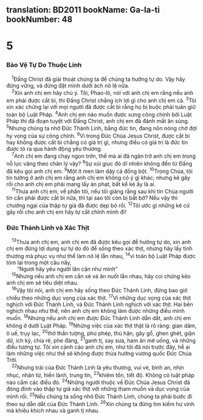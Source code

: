 translation: BD2011
bookName: Ga-la-ti 
bookNumber: 48
-------

<div class="title"><h1>5</h1><h3>Bảo Vệ Tự Do Thuộc Linh</h3></div>
<span class="verse ga_5_1"> <sup>1</sup>Ðấng Christ đã giải thoát chúng ta để chúng ta hưởng tự do. Vậy hãy đứng vững, và đừng đặt mình dưới ách nô lệ nữa.<br/></span>
<span class="verse ga_5_2"> <sup>2</sup>Xin anh chị em hãy chú ý. Tôi, Phao-lô, nói với anh chị em rằng nếu anh em phải được cắt bì, thì Ðấng Christ chẳng ích lợi gì cho anh chị em cả. </span>
<span class="verse ga_5_3"><sup>3</sup>Tôi xin xác chứng lại với mọi người đã được cắt bì rằng họ bị buộc phải tuân giữ toàn bộ Luật Pháp. </span>
<span class="verse ga_5_4"><sup>4</sup>Anh chị em nào muốn được xưng công chính bởi Luật Pháp thì đã đoạn tuyệt với Ðấng Christ, anh chị em đã đánh mất ân sủng. </span>
<span class="verse ga_5_5"><sup>5</sup>Nhưng chúng ta nhờ Ðức Thánh Linh, bằng đức tin, đang nôn nóng chờ đợi hy vọng của sự công chính. </span>
<span class="verse ga_5_6"><sup>6</sup>Vì trong Ðức Chúa Jesus Christ, được cắt bì hay không được cắt bì chẳng có giá trị gì, nhưng điều có giá trị là đức tin được tỏ ra qua hành động yêu thương.<br/></span>
<span class="verse ga_5_7"> <sup>7</sup>Anh chị em đang chạy ngon trớn, thế mà ai đã ngăn trở anh chị em trong nỗ lực vâng theo chân lý vậy? </span>
<span class="verse ga_5_8"><sup>8</sup>Sự xúi giục đó dĩ nhiên không đến từ Ðấng đã kêu gọi anh chị em. </span>
<span class="verse ga_5_9"><sup>9</sup>Một ít men làm dậy cả đống bột. </span>
<span class="verse ga_5_10"><sup>10</sup>Trong Chúa, tôi tin tưởng ở anh chị em rằng anh chị em không có ý gì khác; nhưng kẻ gây rối cho anh chị em phải mang lấy án phạt, bất kể kẻ ấy là ai.<br/></span>
<span class="verse ga_5_11"> <sup>11</sup>Thưa anh chị em, về phần tôi, nếu tôi giảng rằng sau khi tin Chúa người tin cần phải được cắt bì nữa, thì tại sao tôi còn bị bắt bớ? Nếu vậy thì chướng ngại của thập tự giá đã được dẹp bỏ rồi. </span>
<span class="verse ga_5_12"><sup>12</sup>Tôi ước gì những kẻ cứ gây rối cho anh chị em hãy tự cắt chính mình đi!<br/></span>
<div class="title"><h3>Ðức Thánh Linh và Xác Thịt</h3></div>
<span class="verse ga_5_13"> <sup>13</sup>Thưa anh chị em, anh chị em đã được kêu gọi để hưởng tự do, xin anh chị em đừng lợi dụng sự tự do đó để sống theo xác thịt, nhưng hãy lấy tình thương mà phục vụ như thể làm nô lệ lẫn nhau, </span>
<span class="verse ga_5_14"><sup>14</sup>vì toàn bộ Luật Pháp được tóm lại trong một câu nầy,<br/>  “Ngươi hãy yêu người lân cận như mình” <br/></span>
<span class="verse ga_5_15"> <sup>15</sup>Nhưng nếu anh chị em cắn xé và ăn nuốt lẫn nhau, hãy coi chừng kẻo anh chị em sẽ tiêu diệt nhau.<br/></span>
<span class="verse ga_5_16"> <sup>16</sup>Vậy tôi nói, anh chị em hãy sống theo Ðức Thánh Linh, đừng bao giờ chiều theo những dục vọng của xác thịt. </span>
<span class="verse ga_5_17"><sup>17</sup>Vì những dục vọng của xác thịt nghịch với Ðức Thánh Linh, và Ðức Thánh Linh nghịch với xác thịt. Hai bên nghịch nhau như thế, nên anh chị em không làm được những điều mình muốn. </span>
<span class="verse ga_5_18"><sup>18</sup>Nhưng nếu anh chị em được Ðức Thánh Linh dẫn dắt, anh chị em không ở dưới Luật Pháp. </span>
<span class="verse ga_5_19"><sup>19</sup>Những việc của xác thịt thật là rõ ràng: gian dâm, ô uế, trụy lạc, </span>
<span class="verse ga_5_20"><sup>20</sup>thờ thần tượng, phù phép, thù hận, gây gổ, ghen ghét, giận dữ, ích kỷ, chia rẽ, phe đảng, </span>
<span class="verse ga_5_21"><sup>21</sup>ganh tị, say sưa, ham ăn mê uống, và những điều tương tự. Tôi xin cảnh cáo anh chị em, như tôi đã nói trước đây, hễ ai làm những việc như thế sẽ không được thừa hưởng vương quốc Ðức Chúa Trời.<br/></span>
<span class="verse ga_5_22"> <sup>22</sup>Nhưng trái của Ðức Thánh Linh là yêu thương, vui vẻ, bình an, nhịn nhục, nhân từ, hiền lành, trung tín, </span>
<span class="verse ga_5_23"><sup>23</sup>khiêm tốn, tiết độ. Không có luật pháp nào cấm các điều đó. </span>
<span class="verse ga_5_24"><sup>24</sup>Những người thuộc về Ðức Chúa Jesus Christ đã đóng đinh vào thập tự giá xác thịt với những tham muốn và dục vọng của mình rồi. </span>
<span class="verse ga_5_25"><sup>25</sup>Nếu chúng ta sống nhờ Ðức Thánh Linh, chúng ta phải bước đi theo sự dẫn dắt của Ðức Thánh Linh. </span>
<span class="verse ga_5_26"><sup>26</sup>Xin chúng ta đừng tìm kiếm hư vinh mà khiêu khích nhau và ganh tị nhau.<br/></span>
